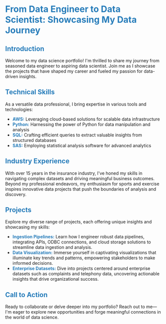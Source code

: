 # <span style="color: #287dba">From Data Engineer to Data Scientist: Showcasing My Data Journey</span>

## <span style="color: #287dba">Introduction</span>
Welcome to my data science portfolio! I'm thrilled to share my journey from seasoned data engineer to aspiring data scientist. Join me as I showcase the projects that have shaped my career and fueled my passion for data-driven insights.

## <span style="color: #287dba">Technical Skills</span>
As a versatile data professional, I bring expertise in various tools and technologies:
- <span style="color: #287dba">**AWS:**</span> Leveraging cloud-based solutions for scalable data infrastructure
- <span style="color: #287dba">**Python:**</span> Harnessing the power of Python for data manipulation and analysis
- <span style="color: #287dba">**SQL:**</span> Crafting efficient queries to extract valuable insights from structured databases
- <span style="color: #287dba">**SAS:**</span> Employing statistical analysis software for advanced analytics

## <span style="color: #287dba">Industry Experience</span>
With over 15 years in the insurance industry, I've honed my skills in navigating complex datasets and driving meaningful business outcomes. Beyond my professional endeavors, my enthusiasm for sports and exercise inspires innovative data projects that push the boundaries of analysis and discovery.

## <span style="color: #287dba">Projects</span>
Explore my diverse range of projects, each offering unique insights and showcasing my skills:
- <span style="color: #287dba">**Ingestion Pipelines:**</span> Learn how I engineer robust data pipelines, integrating APIs, ODBC connections, and cloud storage solutions to streamline data ingestion and analysis.
- <span style="color: #287dba">**Data Visualization:**</span> Immerse yourself in captivating visualizations that illuminate key trends and patterns, empowering stakeholders to make informed decisions.
- <span style="color: #287dba">**Enterprise Datasets:**</span> Dive into projects centered around enterprise datasets such as complaints and telephony data, uncovering actionable insights that drive organizational success.

## <span style="color: #287dba">Call to Action</span>
Ready to collaborate or delve deeper into my portfolio? Reach out to me—I'm eager to explore new opportunities and forge meaningful connections in the world of data science.
